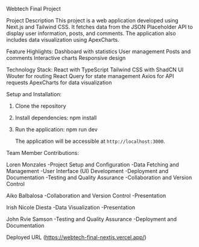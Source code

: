 Webtech Final Project

Project Description
This project is a web application developed using Next.js and Tailwind CSS. It fetches data from the JSON Placeholder API to display user information, posts, and comments. The application also includes data visualization using ApexCharts.

Feature Highlights:
Dashboard with statistics
User management
Posts and comments
Interactive charts
Responsive design

Technology Stack:
React with TypeScript
Tailwind CSS with ShadCN UI
Wouter for routing
React Query for state management
Axios for API requests
ApexCharts for data visualization


Setup and Installation:

1. Clone the repository

2. Install dependencies:
    npm install 

3. Run the application:
    npm run dev

    The application will be accessible at `http://localhost:3000`.

   
Team Member Contributions:

Loren Monzales
-Project Setup and Configuration
-Data Fetching and Management
-User Interface (UI) Development
-Deployment and Documentation
-Testing and Quality Assurance
-Collaboration and Version Control

Aiko Balbalosa
-Collaboration and Version Control
-Presentation

Irish Nicole Diesta
-Data Visualization
-Presentation

John Rvie Samson
-Testing and Quality Assurance
-Deployment and Documentation

Deployed URL
(https://webtech-final-nextjs.vercel.app/)
